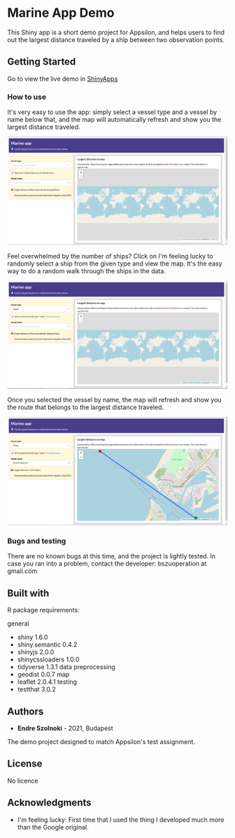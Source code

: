 # Marine App Demo

This Shiny app is a short demo project for Appsilon, and helps users to find out the largest distance traveled by a ship between two observation points.

## Getting Started

Go to view the live demo in [ShinyApps](https://cselefendi.shinyapps.io/marineapptested/)

### How to use

It's very easy to use the app: simply select a vessel type and a vessel by name below that, and the map will automatically refresh and show you the largest distance traveled.

![First look](https://github.com/cselefendi/marineAppTested/blob/master/www/screenshot_empty.PNG)

Feel overwhelmed by the number of ships? Click on I'm feeling lucky to randomly select a ship from the given type and view the map. It's the easy way to do a random walk through the ships in the data.

![Type already selected](https://github.com/cselefendi/marineAppTested/blob/master/www/screenshot_typeselected.PNG)

Once you selected the vessel by name, the map will refresh and show you the route that belongs to the largest distance traveled.

![Name already selected](https://github.com/cselefendi/marineAppTested/blob/master/www/screenshot_nameselected.PNG)


### Bugs and testing

There are no known bugs at this time, and the project is lightly tested.
In case you ran into a problem, contact the developer: bszuoperation at gmail.com

## Built with

R package requirements:

general
- shiny 1.6.0
- shiny.semantic 0.4.2
- shinyjs 2.0.0
- shinycssloaders 1.0.0
- tidyverse 1.3.1
data preprocessing
- geodist 0.0.7
map
- leaflet 2.0.4.1
testing
- testthat 3.0.2

## Authors

* **Endre Szolnoki** - 2021, Budapest

The demo project designed to match Appsilon's test assignment.

## License

No licence

## Acknowledgments

* I'm feeling lucky: First time that I used the thing I developed much more than the Google original.

